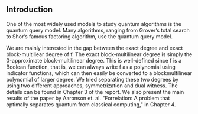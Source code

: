 ## Introduction
One of the most widely used models to study quantum algorithms is the quantum query
model. Many algorithms, ranging from Grover’s total search to Shor’s famous factoring
algorithm, use the quantum query model.


We are mainly interested in the gap between the exact degree and exact block-multiliear
degree of f. The exact block-multilinear degree is simply the 0-approximate block-multilinear
degree. This is well-defined since f is a Boolean function, that is, we can always write f
as a polynomial using indicator functions, which can then easily be converted to a blockmultilinear polynomial of larger degree. We tried separating these two degrees by using two
different approaches, symmetrization and dual witness. The details can be found in Chapter
3 of the report. We also present the main results of the paper by Aaronson et. al. "Forrelation: A problem that optimally separates quantum
from classical computing," in Chapter 4.
